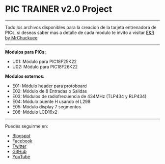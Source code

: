 # PIC TRAINER v2.0 Project
***
Todo los archivos disponibles para la creacion de la tarjeta entrenadora de PICs, si deseas saber mas a detalle de cada modulo te invito a visitar [E&R by MrChuckuee](http://mrchunckuee.blogspot.mx/p/pic-trainer-v20.html)
***
**Modulos para PICs:**
- U01: Módulo para PIC18F25K22
- U02: Módulo para PIC18F26K22

**Modulos externos:**
- E01: Módulo header para protoboard
- E02: Módulo de 8 Entradas o Salidas  
- E03: Módulos de radiofrecuencia de 434MHz (TLP434 y RLP434) 
- E04: Módulo puente H usando el L298
- E05: Módulo display 7 segmentos
- E06: Módulo LCD16x2

***
Puedes seguirme en:
- [Blogspot](http://mrchunckuee.blogspot.com)
- [Facebook](https://www.facebook.com/ElectronicayRobotica)
- [Twitter](https://twitter.com/MrChunckuee)
- [GitHub](https://github.com/MrChunckuee)
- [YouTube](https://www.youtube.com/user/mrchunckueepsr)

